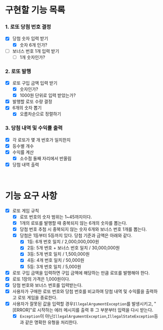 # 구현할 기능 목록

### 1. 로또 당첨 번호 결정

- [X]  당첨 숫자 입력 받기
    - [X]  숫자 6개 인가?
- [ ]  보너스 번호 1개 입력 받기
    - [ ]  1개 숫자인가?

### 2. 로또 발행

- [X]  로또 구입 금액 입력 받기
    - [X]  숫자인가?
    - [X]  1000원 단위로 입력 받았는가?
- [X]  발행할 로또 수량 결정
- [X]  6개의 숫자 뽑기
    - [X]  오름차순으로 정렬하기

### 3. 당첨 내역 및 수익률 출력

- [X]  각 로또가 몇 개 번호가 일치한지
- [X]  등수별 개수
- [X]  수익률 계산
    - [X]  소수점 둘째 자리에서 반올림
- [X]  당첨 내역 출력

<br>

# 기능 요구 사항

- [X]  로또 게임 규칙
    - [X]  로또 번호의 숫자 범위는 1~45까지이다.
    - [X]  1개의 로또를 발행할 때 중복되지 않는 6개의 숫자를 뽑는다.
    - [X]  당첨 번호 추첨 시 중복되지 않는 숫자 6개와 보너스 번호 1개를 뽑는다.
    - [X]  당첨은 1등부터 5등까지 있다. 당첨 기준과 금액은 아래와 같다.
        - [X]  1등: 6개 번호 일치 / 2,000,000,000원
        - [X]  2등: 5개 번호 + 보너스 번호 일치 / 30,000,000원
        - [X]  3등: 5개 번호 일치 / 1,500,000원
        - [X]  4등: 4개 번호 일치 / 50,000원
        - [X]  5등: 3개 번호 일치 / 5,000원
- [X]  로또 구입 금액을 입력하면 구입 금액에 해당하는 만큼 로또를 발행해야 한다.
- [X]  로또 1장의 가격은 1,000원이다.
- [X]  당첨 번호와 보너스 번호를 입력받는다.
- [X]  사용자가 구매한 로또 번호와 당첨 번호를 비교하여 당첨 내역 및 수익률을 출력하고 로또 게임을 종료한다.
- [X]  사용자가 잘못된 값을 입력할 경우`IllegalArgumentException`를 발생시키고, "[ERROR]"로 시작하는 에러 메시지를 출력 후 그 부분부터 입력을 다시 받는다.
    - [X]  `Exception`이 아닌`IllegalArgumentException`,`IllegalStateException`등과 같은 명확한 유형을 처리한다.